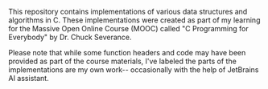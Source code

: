 This repository contains implementations of various data structures and algorithms in C.
These implementations were created as part of my learning for the Massive 
Open Online Course (MOOC) called "C Programming for Everybody" by Dr. Chuck Severance.

Please note that while some function headers and code may have been provided as part of 
the course materials, I've labeled the parts of the implementations are my own work--
occasionally with the help of JetBrains AI assistant.
